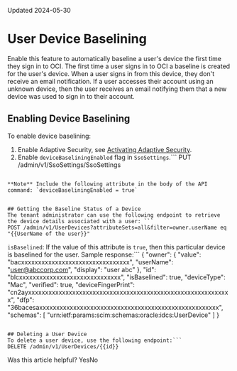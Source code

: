 Updated 2024-05-30
# User Device Baselining
Enable this feature to automatically baseline a user's device the first time they sign in to OCI.
The first time a user signs in to OCI a baseline is created for the user's device. When a user signs in from this device, they don't receive an email notification. If a user accesses their account using an unknown device, then the user receives an email notifying them that a new device was used to sign in to their account.
## Enabling Device Baselining
To enable device baselining:
  1. Enable Adaptive Security, see [Activating Adaptive Security](https://docs.oracle.com/en-us/iaas/Content/Identity/adaptivesecurity/activate-adaptive-security.htm#activate-adaptive-security "Activate adaptive security for an identity domain in IAM to evaluate contextual and threat event analysis, and obtain user risk scores from the configured third-party risk providers.").
  2. Enable `deviceBaseliningEnabled` flag in `SsoSettings`.```
PUT /admin/v1/SsoSettings/SsoSettings
```

**Note** Include the following attribute in the body of the API command: `deviceBaseliningEnabled = true`


## Getting the Baseline Status of a Device
The tenant administrator can use the following endpoint to retrieve the device details associated with a user: ```
POST /admin/v1/UserDevices?attributeSets=all&filter=owner.userName eq "{{UserName of the user}}" 
```

`isBaselined`: If the value of this attribute is `true`, then this particular device is baselined for the user. Sample response:```
     {
      "owner": {
        "value": "bacxxxxxxxxxxxxxxxxxxxxxxxxxxxxxxxx",
        "userName": "user@abccorp.com",
        "display": "user abc"
      },
      "id": "blcxxxxxxxxxxxxxxxxxxxxxxxxxxxxxx",
      "isBaselined": true,
      "deviceType": "Mac",
      "verified": true,
      "deviceFingerPrint": "cn2ayxxxxxxxxxxxxxxxxxxxxxxxxxxxxxxxxxxxxxxxxxxxxxxxxxxxxxxxxxxxx",
      "dfp": "36bacesaxxxxxxxxxxxxxxxxxxxxxxxxxxxxxxxxxxxxxxxxxxxxxxxxxxxxx",
      "schemas": [
        "urn:ietf:params:scim:schemas:oracle:idcs:UserDevice"
      ]
    }
```

## Deleting a User Device
To delete a user device, use the following endpoint:```
DELETE /admin/v1/UserDevices/{{id}}
```

Was this article helpful?
YesNo

